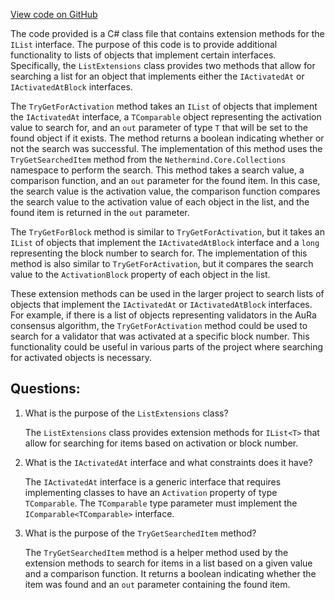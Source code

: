 [View code on GitHub](https://github.com/nethermindeth/nethermind/Nethermind.Consensus.AuRa/IListExtensions.cs)

The code provided is a C# class file that contains extension methods for the `IList` interface. The purpose of this code is to provide additional functionality to lists of objects that implement certain interfaces. Specifically, the `ListExtensions` class provides two methods that allow for searching a list for an object that implements either the `IActivatedAt` or `IActivatedAtBlock` interfaces.

The `TryGetForActivation` method takes an `IList` of objects that implement the `IActivatedAt` interface, a `TComparable` object representing the activation value to search for, and an `out` parameter of type `T` that will be set to the found object if it exists. The method returns a boolean indicating whether or not the search was successful. The implementation of this method uses the `TryGetSearchedItem` method from the `Nethermind.Core.Collections` namespace to perform the search. This method takes a search value, a comparison function, and an `out` parameter for the found item. In this case, the search value is the activation value, the comparison function compares the search value to the activation value of each object in the list, and the found item is returned in the `out` parameter.

The `TryGetForBlock` method is similar to `TryGetForActivation`, but it takes an `IList` of objects that implement the `IActivatedAtBlock` interface and a `long` representing the block number to search for. The implementation of this method is also similar to `TryGetForActivation`, but it compares the search value to the `ActivationBlock` property of each object in the list.

These extension methods can be used in the larger project to search lists of objects that implement the `IActivatedAt` or `IActivatedAtBlock` interfaces. For example, if there is a list of objects representing validators in the AuRa consensus algorithm, the `TryGetForActivation` method could be used to search for a validator that was activated at a specific block number. This functionality could be useful in various parts of the project where searching for activated objects is necessary.
## Questions: 
 1. What is the purpose of the `ListExtensions` class?
    
    The `ListExtensions` class provides extension methods for `IList<T>` that allow for searching for items based on activation or block number.

2. What is the `IActivatedAt` interface and what constraints does it have?
    
    The `IActivatedAt` interface is a generic interface that requires implementing classes to have an `Activation` property of type `TComparable`. The `TComparable` type parameter must implement the `IComparable<TComparable>` interface.

3. What is the purpose of the `TryGetSearchedItem` method?
    
    The `TryGetSearchedItem` method is a helper method used by the extension methods to search for items in a list based on a given value and a comparison function. It returns a boolean indicating whether the item was found and an `out` parameter containing the found item.